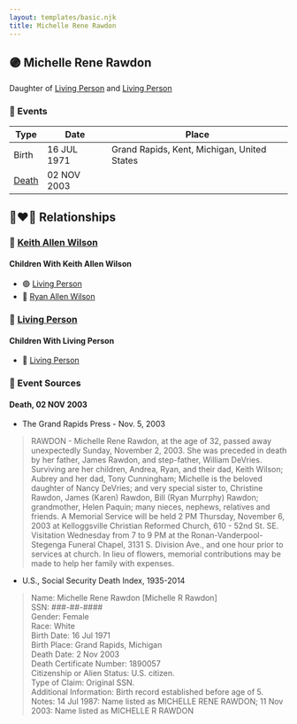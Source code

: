 ```yaml
---
layout: templates/basic.njk
title: Michelle Rene Rawdon
---
```

## 🟣 Michelle Rene Rawdon

Daughter of [Living Person](/people/6/62526472) and [Living Person](/people/4/49057172)

### 📆 Events

Type | Date | Place
------ | ------ | ------
Birth | 16 JUL 1971 | Grand Rapids, Kent, Michigan, United States
[Death](#event-1) | 02 NOV 2003 |

## 👩‍❤️‍👨 Relationships

### 🔵 [Keith Allen Wilson](/people/3/37910144)

#### Children With Keith Allen Wilson
* 🟣 [Living Person](/people/9/90863432)
* 🔵 [Ryan Allen Wilson](/people/2/24746046)
### 🔵 [Living Person](/people/6/61327281)

#### Children With Living Person
* 🔵 [Living Person](/people/4/46382823)
### 📰 Event Sources

#### <a id="event-1"></a> Death, 02 NOV 2003
* The Grand Rapids Press  - Nov. 5, 2003
>   
  > RAWDON - Michelle Rene Rawdon, at the age of 32, passed away unexpectedly Sunday, November 2, 2003. She was preceded in death by her father, James Rawdon, and step-father, William DeVries. Surviving are her children, Andrea, Ryan, and their dad, Keith Wilson; Aubrey and her dad, Tony Cunningham; Michelle is the beloved daughter of Nancy DeVries; and very special sister to, Christine Rawdon, James (Karen) Rawdon, Bill (Ryan Murrphy) Rawdon; grandmother, Helen Paquin; many nieces, nephews, relatives and friends. A Memorial Service will be held 2 PM Thursday, November 6, 2003 at Kelloggsville Christian Reformed Church, 610 - 52nd St. SE. Visitation Wednesday from 7 to 9 PM at the Ronan-Vanderpool-Stegenga Funeral Chapel, 3131 S. Division Ave., and one hour prior to services at church. In lieu of flowers, memorial contributions may be made to help her family with expenses.
* U.S., Social Security Death Index, 1935-2014
>   
  > Name: Michelle Rene Rawdon [Michelle R Rawdon]   
  > SSN: ###-##-####  
  > Gender: Female  
  > Race: White  
  > Birth Date: 16 Jul 1971  
  > Birth Place: Grand Rapids, Michigan  
  > Death Date: 2 Nov 2003  
  > Death Certificate Number: 1890057  
  > Citizenship or Alien Status: U.S. citizen.  
  > Type of Claim: Original SSN.  
  > Additional Information: Birth record established before age of 5.  
  > Notes: 14 Jul 1987: Name listed as MICHELLE RENE RAWDON; 11 Nov 2003: Name listed as MICHELLE R RAWDON